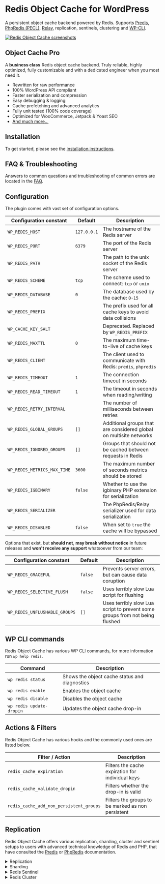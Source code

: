 # Redis Object Cache for WordPress

A persistent object cache backend powered by Redis. Supports [Predis](https://github.com/predis/predis/), [PhpRedis (PECL)](https://github.com/phpredis/phpredis), [Relay](https://relaycache.com), replication, sentinels, clustering and [WP-CLI](http://wp-cli.org/).

[![Redis Object Cache screenshots](/.wordpress-org/collage-sm.jpg?raw=true)](/.wordpress-org/collage.png?raw=true)

## Object Cache Pro

A **business class** Redis object cache backend. Truly reliable, highly optimized, fully customizable and with a dedicated engineer when you most need it.

* Rewritten for raw performance
* 100% WordPress API compliant
* Faster serialization and compression
* Easy debugging & logging
* Cache prefetching and advanced analytics
* Fully unit tested (100% code coverage)
* Optimized for WooCommerce, Jetpack & Yoast SEO
* [And much more...](https://objectcache.pro/?ref=oss&amp;utm_source=wp-plugin&amp;utm_medium=readme)

## Installation

To get started, please see the [installation instructions](https://github.com/rhubarbgroup/redis-cache/blob/develop/INSTALL.md).

## FAQ & Troubleshooting

Answers to common questions and troubleshooting of common errors are located in the [FAQ](https://github.com/rhubarbgroup/redis-cache/blob/develop/FAQ.md).

## Configuration

The plugin comes with vast set of configuration options.

| Configuration constant        | Default     | Description                                   |
| ----------------------------- | ----------- | --------------------------------------------- |
| `WP_REDIS_HOST`               | `127.0.0.1` | The hostname of the Redis server |
| `WP_REDIS_PORT`               | `6379`      | The port of the Redis server |
| `WP_REDIS_PATH`               |             | The path to the unix socket of the Redis server |
| `WP_REDIS_SCHEME`             | `tcp`       | The scheme used to connect: `tcp` or `unix` |
| `WP_REDIS_DATABASE`           | `0`         | The database used by the cache: `0-15` |
| `WP_REDIS_PREFIX`             |             | The prefix used for all cache keys to avoid data collisions |
| `WP_CACHE_KEY_SALT`           |             | Deprecated. Replaced by `WP_REDIS_PREFIX` |
| `WP_REDIS_MAXTTL`             | `0`         | The maximum time-to-live of cache keys |
| `WP_REDIS_CLIENT`             |             | The client used to communicate with Redis: `predis`, `phpredis` |
| `WP_REDIS_TIMEOUT`            | `1`         | The connection timeout in seconds |
| `WP_REDIS_READ_TIMEOUT`       | `1`         | The timeout in seconds when reading/writing  |
| `WP_REDIS_RETRY_INTERVAL`     |             | The number of milliseconds between retries |
| `WP_REDIS_GLOBAL_GROUPS`      | `[]`        | Additional groups that are considered global on multisite networks |
| `WP_REDIS_IGNORED_GROUPS`     | `[]`        | Groups that should not be cached between requests in Redis |
| `WP_REDIS_METRICS_MAX_TIME`   | `3600`      | The maximum number of seconds metrics should be stored |
| `WP_REDIS_IGBINARY`           | `false`     | Whether to use the igbinary PHP extension for serialization |
| `WP_REDIS_SERIALIZER`         |             | The PhpRedis/Relay serializer used for data serialization |
| `WP_REDIS_DISABLED`           | `false`     | When set to `true` the cache will be bypassed |

Options that exist, but **should not**, **may break without notice** in future releases and **won't receive any support** whatsoever from our team:

| Configuration constant        | Default     | Description                                   |
| ----------------------------- | ----------- | --------------------------------------------- |
| `WP_REDIS_GRACEFUL`           | `false`     | Prevents server errors, but can cause data coruption |
| `WP_REDIS_SELECTIVE_FLUSH`    | `false`     | Uses terribly slow Lua script for flushing    |
| `WP_REDIS_UNFLUSHABLE_GROUPS` | `[]`        | Uses terribly slow Lua script to prevent some groups from not being flushed |

## WP CLI commands

Redis Object Cache has various WP CLI commands, for more information run `wp help redis`.

| Command                  | Description                                   |
| ------------------------ | --------------------------------------------- |
| `wp redis status`        | Shows the object cache status and diagnostics |
| `wp redis enable`        | Enables the object cache                      |
| `wp redis disable`       | Disables the object cache                     |
| `wp redis update-dropin` | Updates the object cache drop-in              |

## Actions & Filters

Redis Object Cache has various hooks and the commonly used ones are listed below.

| Filter / Action                         | Description                                       |
| --------------------------------------- | ------------------------------------------------- |
| `redis_cache_expiration`                | Filters the cache expiration for individual keys  |
| `redis_cache_validate_dropin`           | Filters whether the drop-in is valid              |
| `redis_cache_add_non_persistent_groups` | Filters the groups to be marked as non persistent |

## Replication

Redis Object Cache offers various replication, sharding, cluster and sentinel setups to users with advanced technical knowledge of Redis and PHP, that have consulted the [Predis](https://github.com/predis/predis) or [PhpRedis](https://github.com/phpredis/phpredis) documentation.

<details>
<summary>Replication</summary>

```php
define( 'WP_REDIS_CLIENT', 'predis' );

define( 'WP_REDIS_SERVERS', [
    'tcp://127.0.0.1:6379?database=5&alias=master',
    'tcp://127.0.0.2:6379?database=5&alias=replica-01',
] );
```

</details>

<details>
<summary>Sharding</summary>

```php
define( 'WP_REDIS_CLIENT', 'phpredis' );

define( 'WP_REDIS_SHARDS', [
    'tcp://127.0.0.1:6379?database=10&alias=shard-01',
    'tcp://127.0.0.2:6379?database=10&alias=shard-02',
    'tcp://127.0.0.3:6379?database=10&alias=shard-03',
] );
```

</details>

<details>
<summary>Redis Sentinel</summary>

```php
define( 'WP_REDIS_CLIENT', 'predis' );

define( 'WP_REDIS_SENTINEL', 'my-sentinel' );
define( 'WP_REDIS_SERVERS', [
    'tcp://127.0.0.1:5380',
    'tcp://127.0.0.2:5381',
    'tcp://127.0.0.3:5382',
] );
```

</details>

<details>
<summary>Redis Cluster</summary>

```php
define( 'WP_REDIS_CLUSTER', [
    'tcp://127.0.0.1:6379?alias=node-01',
    'tcp://127.0.0.2:6379?alias=node-02',
    'tcp://127.0.0.3:6379?alias=node-03',
] );
```

</details>
